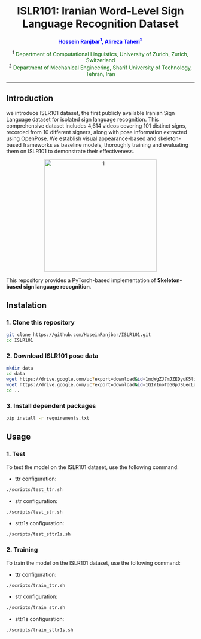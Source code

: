 <h1 align="center">ISLR101: Iranian Word-Level Sign Language Recognition Dataset</h1>

<p align="center">
  <b>
    <span style="color:blue"> Hossein Ranjbar<sup>1</sup>, Alireza Taheri<sup>2</sup></span>
  </b>
</p>

<p align="center">
  <sup>1</sup> <span style="color:darkgreen">Department of Computational Linguistics, University of Zurich, Zurich, Switzerland</span> <br>
  <sup>2</sup> <span style="color:darkgreen">Department of Mechanical Engineering, Sharif University of Technology, Tehran, Iran</span>
</p>


---

## Introduction

we introduce ISLR101 dataset, the first publicly available
Iranian Sign Language dataset for isolated sign language recognition. This comprehensive
dataset includes 4,614 videos covering 101 distinct signs, recorded from 10 different signers,
along with pose information extracted using OpenPose. We establish visual appearance-based
and skeleton-based frameworks as baseline models, thoroughly training and evaluating them
on ISLR101 to demonstrate their effectiveness.

<div align="center">
  <img src="https://github.com/user-attachments/assets/a919d4c1-b0c2-4fac-9b94-3cbbf26343f8" alt="1" height="300">
</div>

This repository provides a PyTorch-based implementation of **Skeleton-based sign language recognition**. 

## Instalation

### 1. Clone this repository

```bash
git clone https://github.com/HoseinRanjbar/ISLR101.git
cd ISLR101
```

### 2. Download ISLR101 pose data

```bash
mkdir data
cd data
wget https://drive.google.com/uc?export=download&id=1mqWgZJ7mJZEDyuK5lixC4g4ZUKa1ZKme
wget https://drive.google.com/uc?export=download&id=1Q1Y1noTdG0pJSLecLqZnvt_fnNbs306I
cd ..
```

### 3. Install dependent packages
   
```bash
pip install -r requirements.txt
```

## Usage

### 1. Test
   
To test the model on the ISLR101 dataset, use the following command:

- ttr configuration:

```bash
./scripts/test_ttr.sh
```

- str configuration:

```bash
./scripts/test_str.sh
```

- sttr1s configuration:

```bash
./scripts/test_sttr1s.sh
```

### 2. Training

To train the model on the ISLR101 dataset, use the following command:

- ttr configuration:

```bash
./scripts/train_ttr.sh
```

- str configuration:

```bash
./scripts/train_str.sh
```

- sttr1s configuration:

```bash
./scripts/train_sttr1s.sh
```
